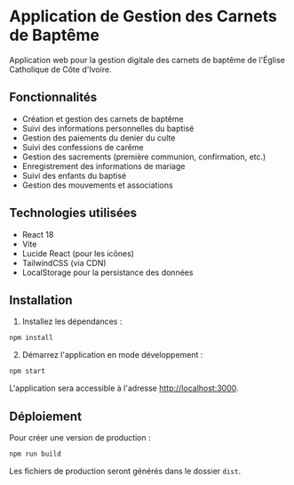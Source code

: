 # Application de Gestion des Carnets de Baptême

Application web pour la gestion digitale des carnets de baptême de l'Église Catholique de Côte d'Ivoire.

## Fonctionnalités

- Création et gestion des carnets de baptême
- Suivi des informations personnelles du baptisé
- Gestion des paiements du denier du culte
- Suivi des confessions de carême
- Gestion des sacrements (première communion, confirmation, etc.)
- Enregistrement des informations de mariage
- Suivi des enfants du baptisé
- Gestion des mouvements et associations

## Technologies utilisées

- React 18
- Vite
- Lucide React (pour les icônes)
- TailwindCSS (via CDN)
- LocalStorage pour la persistance des données

## Installation

1. Installez les dépendances :
```bash
npm install
```

2. Démarrez l'application en mode développement :
```bash
npm start
```

L'application sera accessible à l'adresse [http://localhost:3000](http://localhost:3000).

## Déploiement

Pour créer une version de production :

```bash
npm run build
```

Les fichiers de production seront générés dans le dossier `dist`.
